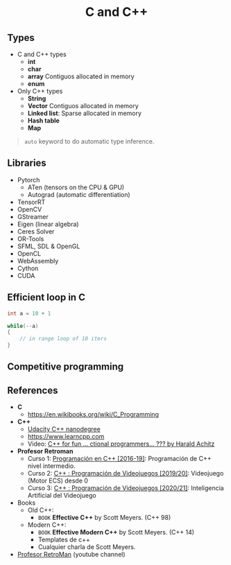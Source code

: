 <h1 align="center">C and C++</h1>


## Types

- C and C++ types
  - **int**
  - **char**
  - **array** Contiguos allocated in memory
  - **enum**
- Only C++ types
  - **String**
  - **Vector** Contiguos allocated in memory
  - **Linked list**: Sparse allocated in memory
  - **Hash table**
  - **Map**

> `auto` keyword to do automatic type inference.

## Libraries

- Pytorch
  - ATen (tensors on the CPU & GPU)
  - Autograd (automatic differentiation)
- TensorRT 
- OpenCV
- GStreamer
- Eigen (linear algebra)
- Ceres Solver
- OR-Tools
- SFML, SDL & OpenGL
- OpenCL
- WebAssembly
- Cython
- CUDA


## Efficient loop in C

```c
int a = 10 + 1

while(--a)
{
    // in range loop of 10 iters
}
```


## Competitive programming 


## References

- **C**
  -  https://en.wikibooks.org/wiki/C_Programming
- **C++**
  - [Udacity C++ nanodegree](https://www.udacity.com/course/c-plus-plus-nanodegree--nd213)
  - https://www.learncpp.com
  - Video: [C++ for fun ... ctional programmers... ??? by Harald Achitz](https://www.youtube.com/watch?v=2vJfJE4K0zg)
- **Profesor Retroman**
  - Curso 1: [Programación en C++ [2016-19]](https://www.youtube.com/playlist?list=PLmxqg54iaXrjhvQy_GbzYdvURV4sKs0CT): Programación de C++ nivel intermedio.
  - Curso 2: [C++ : Programación de Videojuegos [2019/20]](https://www.youtube.com/playlist?list=PLmxqg54iaXrhTqZxylLPo0nov0OoyJqiS): Videojuego (Motor ECS) desde 0
  - Curso 3: [C++ : Programación de Videojuegos [2020/21]](https://www.youtube.com/playlist?list=PLmxqg54iaXrjOOWpeHVsV-eE2TdeQLbLD): Inteligencia Artificial del Videojuego
- Books
  - Old C++:
    - `BOOK` **Effective C++** by Scott Meyers. (C++ 98)
  - Modern C++:
    - `BOOK` **Effective Modern C++** by Scott Meyers. (C++ 14)
    - Templates de c++
    - Cualquier charla de Scott Meyers.
- [Profesor RetroMan](https://www.youtube.com/c/ProfesorRetroMan/videos) (youtube channel)












